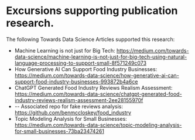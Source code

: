 # Excursions supporting publication research.

The following Towards Data Science Articles supported this research:
- Machine Learning is not just for Big Tech: https://medium.com/towards-data-science/machine-learning-is-not-just-for-big-tech-using-natural-language-processing-to-support-small-8f571249c073
- How Generative AI Can Support Food Industry Businesses: https://medium.com/towards-data-science/how-generative-ai-can-support-food-industry-businesses-993872b4a6ce
- ChatGPT Generated Food Industry Reviews Realism Assessment: https://medium.com/towards-data-science/chatgpt-generated-food-industry-reviews-realism-assessment-2ee28155970f
- -- Associated repo for fake reviews analysis: https://github.com/benmccloskey/food_industry
- Topic Modeling Analysis for Small Businesses: https://medium.com/towards-data-science/topic-modeling-analysis-for-small-businesses-73ba23474261
